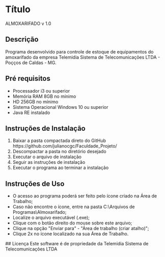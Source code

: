 # Título
ALMOXARIFADO v 1.0

## Descrição
Programa desenvolvido para controle de estoque de equipamentos do amoxarifado da empresa Telemidia Sistema de Telecomunicações LTDA - Poçços de Caldas - MG.

## Pré requisitos
<ul>
<li>Processador i3 ou superior</li>
<li>Memória RAM 8GB no mínimo</li>
<li>HD 256GB no mínimo</li>
<li>Sistema Operacional Windows 10 ou superior</li>
<li>Java RE instalado</li>
</ul>

## Instruções de Instalação
<ol>
<li>Baixar a pasta compactada direto do GitHub https://github.com/julianocgc/Faculdade_Projeto/</li>
<li>Descompactar a pasta no diretório desejado</li>
<li>Executar o arquivo de instalação</li>
<li>Seguir as instruções de instalação</li>
<li>Executar o programa ao terminar a instalação</li>
</ol>

## Instruções de Uso
<ul>
<li>O acesso ao programa poderá ser feito pelo ícone criado na Área de Trabalho;</li>
<li>Caso não encontre o ícone, entre na pasta C:\Arquivos de Programas\Almoxarifado;</li>
<li>Localize o arquivo executável (.exe);</li>
<li>Clique com o botão direito do mouse sobre este arquivo;</li>
<li>Clique na opção "Enviar para" - "Área de trabalho (criar atalho)";</li>
<li>Clique 2x no ícone localizado na sua Área de Trabalho.</li>
</ul>
## Licença
Este software é de propriedade da Telemidia Sistema de Telecomunicações LTDA